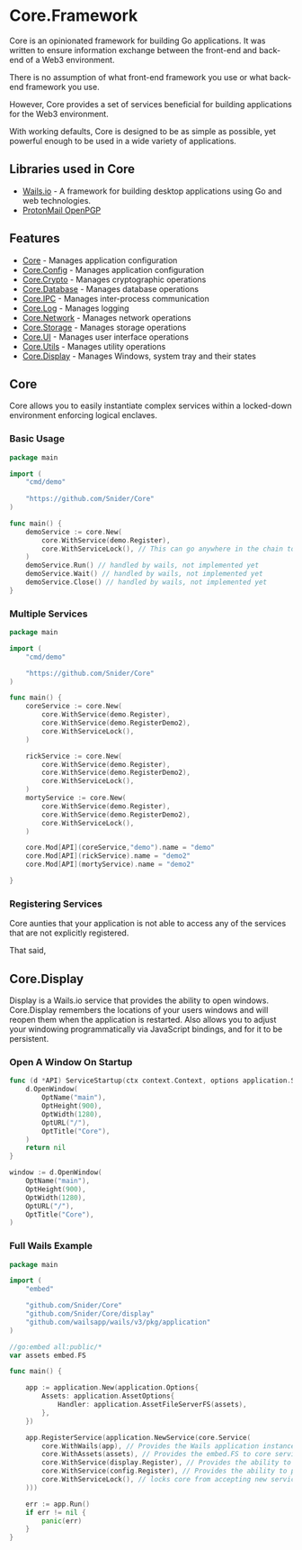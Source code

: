 # Core.Framework

Core is an opinionated framework for building Go applications. It was written to ensure information exchange between the front-end and back-end of a Web3 environment.

There is no assumption of what front-end framework you use or what back-end framework you use.

However, Core provides a set of services beneficial for building applications for the Web3 environment.

With working defaults, Core is designed to be as simple as possible, yet powerful enough to be used in a wide variety of applications.

## Libraries used in Core
- [Wails.io](https://github.com/wailsapp/wails) - A framework for building desktop applications using Go and web technologies.
- [ProtonMail OpenPGP](https://github.com/ProtonMail/go-crypto)
## Features
- [Core](#core) - Manages application configuration
- [Core.Config](#coreconfig) - Manages application configuration
- [Core.Crypto](#corecrypto) - Manages cryptographic operations
- [Core.Database](#coredatabase) - Manages database operations
- [Core.IPC](#coreipc) - Manages inter-process communication
- [Core.Log](#corelog) - Manages logging
- [Core.Network](#corenetwork) - Manages network operations
- [Core.Storage](#corestorage) - Manages storage operations
- [Core.UI](#coreui) - Manages user interface operations
- [Core.Utils](#coreutils) - Manages utility operations
- [Core.Display](#coredisplay) - Manages Windows, system tray and their states


## Core

Core allows you to easily instantiate complex services within a locked-down environment enforcing logical enclaves.

### Basic Usage
```go
package main

import (
    "cmd/demo"
	
    "https://github.com/Snider/Core"
)

func main() {
	demoService := core.New(
		core.WithService(demo.Register),
		core.WithServiceLock(), // This can go anywhere in the chain to be the Final Service (provides security clarity)
	)
	demoService.Run() // handled by wails, not implemented yet
	demoService.Wait() // handled by wails, not implemented yet
	demoService.Close() // handled by wails, not implemented yet
}
```

### Multiple Services
```go
package main

import (
	"cmd/demo"

	"https://github.com/Snider/Core"
)

func main() {
	coreService := core.New(
		core.WithService(demo.Register),
		core.WithService(demo.RegisterDemo2),
		core.WithServiceLock(),
	)

	rickService := core.New(
		core.WithService(demo.Register),
		core.WithService(demo.RegisterDemo2),
		core.WithServiceLock(),
	)
	mortyService := core.New(
		core.WithService(demo.Register),
		core.WithService(demo.RegisterDemo2),
		core.WithServiceLock(),
	)

	core.Mod[API](coreService,"demo").name = "demo"
	core.Mod[API](rickService).name = "demo2"
	core.Mod[API](mortyService).name = "demo2"

}
```
### Registering Services
Core aunties that your application is not able to access any of the services that are not explicitly registered.

That said, 

## Core.Display

Display is a Wails.io service that provides the ability to open windows.
Core.Display remembers the locations of your users windows and will reopen them when the application is restarted.
Also allows you to adjust your windowing programmatically via JavaScript bindings, and for it to be persistent.

### Open A Window On Startup

```go
func (d *API) ServiceStartup(ctx context.Context, options application.ServiceOptions) error {
	d.OpenWindow(
		OptName("main"),
		OptHeight(900),
		OptWidth(1280),
		OptURL("/"),
		OptTitle("Core"),
	)
	return nil
}
```

```go
window := d.OpenWindow(
	OptName("main"),
	OptHeight(900),
	OptWidth(1280),
	OptURL("/"),
	OptTitle("Core"),
)
```

### Full Wails Example
```go
package main

import (
	"embed"

	"github.com/Snider/Core"
	"github.com/Snider/Core/display"
	"github.com/wailsapp/wails/v3/pkg/application"
)

//go:embed all:public/*
var assets embed.FS

func main() {

	app := application.New(application.Options{
		Assets: application.AssetOptions{
			Handler: application.AssetFileServerFS(assets),
		},
	})

	app.RegisterService(application.NewService(core.Service(
		core.WithWails(app), // Provides the Wails application instance to core services
		core.WithAssets(assets), // Provides the embed.FS to core services
		core.WithService(display.Register), // Provides the ability to open windows
		core.WithService(config.Register), // Provides the ability to persist UI state (windows reopen where they closed)
		core.WithServiceLock(), // locks core from accepting new services blocking access to IPC
	)))

	err := app.Run()
	if err != nil {
		panic(err)
	}
}
```
